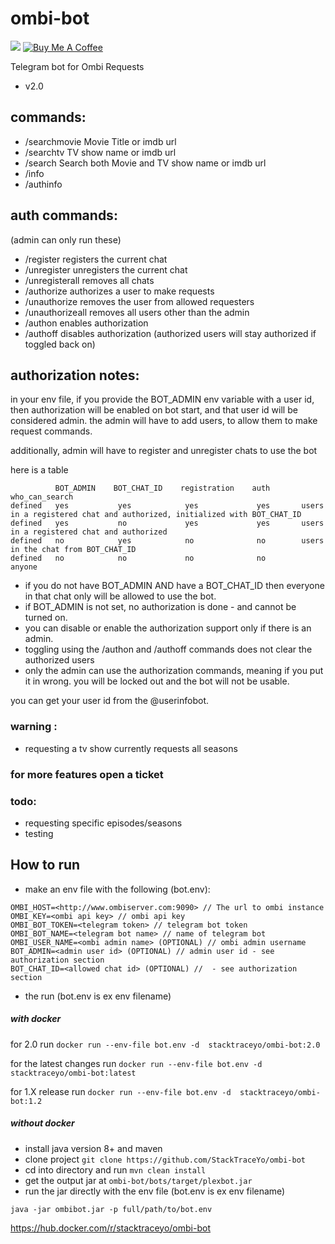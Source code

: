 
# ombi-bot
![](https://img.shields.io/docker/pulls/stacktraceyo/ombi-bot.svg) 
<a href="https://www.buymeacoffee.com/stacktraceyo" target="_blank"><img src="https://www.buymeacoffee.com/assets/img/custom_images/orange_img.png" alt="Buy Me A Coffee" ></a>

Telegram bot for Ombi Requests
- v2.0


## commands:
* /searchmovie Movie Title or imdb url
* /searchtv TV show name or imdb url
* /search Search both Movie and TV show name or imdb url
* /info
* /authinfo

## auth commands: 
(admin can only run these)
* /register registers the current chat
* /unregister unregisters the current chat
* /unregisterall removes all chats
* /authorize <user id> authorizes a user to make requests
* /unauthorize <user id> removes the user from allowed requesters
* /unauthorizeall removes all users other than the admin
* /authon enables authorization
* /authoff disables authorization (authorized users will stay authorized if toggled back on)



## authorization notes:

in your env file, if you provide the BOT_ADMIN env variable with a user id,
then authorization will be enabled on bot start, and that user id will be considered admin.
the admin will have to add users, to allow them to make request commands.

additionally, admin will have to register and unregister chats to use the bot

here is a table

              BOT_ADMIN    BOT_CHAT_ID    registration    auth       who_can_search
    defined   yes           yes            yes             yes       users in a registered chat and authorized, initialized with BOT_CHAT_ID
    defined   yes           no             yes             yes       users in a registered chat and authorized
    defined   no            yes            no              no        users in the chat from BOT_CHAT_ID
    defined   no            no             no              no        anyone

- if you do not have BOT_ADMIN AND have a BOT_CHAT_ID then everyone in that chat only will be allowed to use the bot.
- if BOT_ADMIN is not set, no authorization is done - and cannot be turned on.
- you can disable or enable the authorization support only if there is an admin.
- toggling using the /authon and /authoff commands does not clear the authorized users
- only the admin can use the authorization commands, meaning if you put it in wrong. you will be locked out and the bot 
  will not be usable.

you can get your user id from the @userinfobot.


### warning :
* requesting a tv show currently requests all seasons

### for more features open a ticket

### todo:
 
* requesting specific episodes/seasons
* testing


How to run
--------------


* make an env file with the following (bot.env):
``` 	
OMBI_HOST=<http://www.ombiserver.com:9090> // The url to ombi instance
OMBI_KEY=<ombi api key> // ombi api key
OMBI_BOT_TOKEN=<telegram token> // telegram bot token
OMBI_BOT_NAME=<telegram bot name> // name of telegram bot
OMBI_USER_NAME=<ombi admin name> (OPTIONAL) // ombi admin username
BOT_ADMIN=<admin user id> (OPTIONAL) // admin user id - see authorization section
BOT_CHAT_ID=<allowed chat id> (OPTIONAL) //  - see authorization section 
```
* the run (bot.env is ex env filename)

##### with docker

for 2.0 run `docker run --env-file bot.env -d  stacktraceyo/ombi-bot:2.0` 

for the latest changes run `docker run --env-file bot.env -d  stacktraceyo/ombi-bot:latest` 

for 1.X release run `docker run --env-file bot.env -d  stacktraceyo/ombi-bot:1.2` 


##### without docker

* install java version 8+ and maven
* clone project `git clone https://github.com/StackTraceYo/ombi-bot`
* cd into directory and run `mvn clean install`
* get the output jar at `ombi-bot/bots/target/plexbot.jar`
* run the jar directly with the env file (bot.env is ex env filename)

`java -jar ombibot.jar -p full/path/to/bot.env`
	
https://hub.docker.com/r/stacktraceyo/ombi-bot
